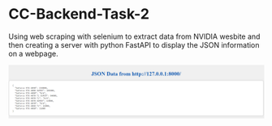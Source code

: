 # CC-Backend-Task-2
 Using web scraping with selenium to extract data from NVIDIA wesbite and then creating a server with python FastAPI to display the JSON information on a webpage.

![Website Displaying the JSON Information.](image.png)